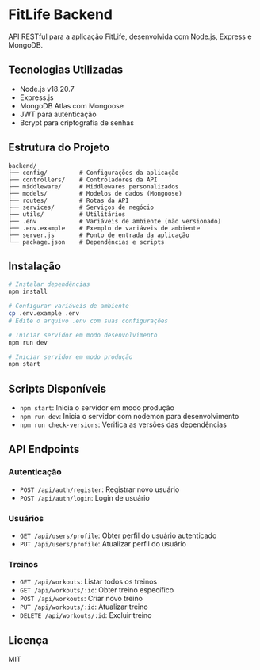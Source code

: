 # FitLife Backend

API RESTful para a aplicação FitLife, desenvolvida com Node.js, Express e MongoDB.

## Tecnologias Utilizadas

- Node.js v18.20.7
- Express.js
- MongoDB Atlas com Mongoose
- JWT para autenticação
- Bcrypt para criptografia de senhas

## Estrutura do Projeto

```
backend/
├── config/         # Configurações da aplicação
├── controllers/    # Controladores da API
├── middleware/     # Middlewares personalizados
├── models/         # Modelos de dados (Mongoose)
├── routes/         # Rotas da API
├── services/       # Serviços de negócio
├── utils/          # Utilitários
├── .env            # Variáveis de ambiente (não versionado)
├── .env.example    # Exemplo de variáveis de ambiente
├── server.js       # Ponto de entrada da aplicação
└── package.json    # Dependências e scripts
```

## Instalação

```bash
# Instalar dependências
npm install

# Configurar variáveis de ambiente
cp .env.example .env
# Edite o arquivo .env com suas configurações

# Iniciar servidor em modo desenvolvimento
npm run dev

# Iniciar servidor em modo produção
npm start
```

## Scripts Disponíveis

- `npm start`: Inicia o servidor em modo produção
- `npm run dev`: Inicia o servidor com nodemon para desenvolvimento
- `npm run check-versions`: Verifica as versões das dependências

## API Endpoints

### Autenticação
- `POST /api/auth/register`: Registrar novo usuário
- `POST /api/auth/login`: Login de usuário

### Usuários
- `GET /api/users/profile`: Obter perfil do usuário autenticado
- `PUT /api/users/profile`: Atualizar perfil do usuário

### Treinos
- `GET /api/workouts`: Listar todos os treinos
- `GET /api/workouts/:id`: Obter treino específico
- `POST /api/workouts`: Criar novo treino
- `PUT /api/workouts/:id`: Atualizar treino
- `DELETE /api/workouts/:id`: Excluir treino

## Licença

MIT